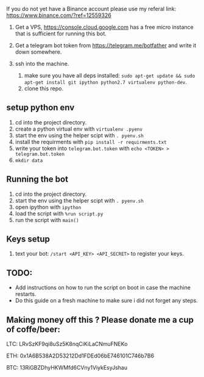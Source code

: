 If you do not yet have a Binance account please use my referal link: https://www.binance.com/?ref=12559326

1. Get a VPS, https://console.cloud.google.com has a free micro instance that is sufficient for running this bot.

2. Get a telegram bot token from https://telegram.me/botfather and write it down somewhere.

3. ssh into the machine.
	1. make sure you have all deps installed: `sudo apt-get update && sudo apt-get install git ipython python2.7 virtualenv python-dev`.
	2. clone this repo.

## setup python env
1. cd into the project directory.
2. create a python virtual env with `virtualenv .pyenv`
3. start the env using the helper scipt with `. pyenv.sh`
4. install the requirments with `pip install -r requirments.txt`
5. write your token into `telegram.bot.token` with `echo <TOKEN> > telegram.bot.token`
6. `mkdir data`

## Running the bot
1. cd into the project directory.
2. start the env using the helper scipt with `. pyenv.sh`
3. open ipython with `ipython`
4. load the script with `%run script.py`
5. run the script with `main()`

## Keys setup
1. text your bot: `/start <API_KEY> <API_SECRET>` to register your keys.

## TODO:
* Add instructions on how to run the script on boot in case the machine restarts.
* Do this guide on a fresh machine to make sure i did not forget any steps.


## Making money off this ? Please donate me a cup of coffe/beer:
LTC: LRvSzKF9qi8uSz5K8nqCiKiLaCNmuFNEKo

ETH: 0x1A6B538A2D53212Dd1FDEd06bE746101C746b7B6

BTC: 13RiGBZDhyHKWMfd6CVny1ViykEsyJshau
